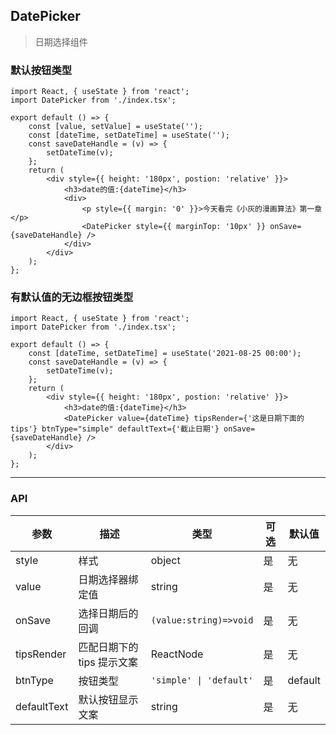 ## DatePicker

> 日期选择组件

### 默认按钮类型

```tsx
import React, { useState } from 'react';
import DatePicker from './index.tsx';

export default () => {
    const [value, setValue] = useState('');
    const [dateTime, setDateTime] = useState('');
    const saveDateHandle = (v) => {
        setDateTime(v);
    };
    return (
        <div style={{ height: '180px', postion: 'relative' }}>
            <h3>date的值:{dateTime}</h3>
            <div>
                <p style={{ margin: '0' }}>今天看完《小灰的漫画算法》第一章</p>
                <DatePicker style={{ marginTop: '10px' }} onSave={saveDateHandle} />
            </div>
        </div>
    );
};
```

### 有默认值的无边框按钮类型

```tsx
import React, { useState } from 'react';
import DatePicker from './index.tsx';

export default () => {
    const [dateTime, setDateTime] = useState('2021-08-25 00:00');
    const saveDateHandle = (v) => {
        setDateTime(v);
    };
    return (
        <div style={{ height: '180px', postion: 'relative' }}>
            <h3>date的值:{dateTime}</h3>
            <DatePicker value={dateTime} tipsRender={'这是日期下面的tips'} btnType="simple" defaultText={'截止日期'} onSave={saveDateHandle} />
        </div>
    );
};
```

---

### API

| 参数        | 描述                       | 类型                    | 可选 | 默认值  |
| ----------- | -------------------------- | ----------------------- | ---- | ------- |
| style       | 样式                       | object                  | 是   | 无      |
| value       | 日期选择器绑定值           | string                  | 是   | 无      |
| onSave      | 选择日期后的回调           | `(value:string)=>void`  | 是   | 无      |
| tipsRender  | 匹配日期下的 tips 提示文案 | ReactNode               | 是   | 无      |
| btnType     | 按钮类型                   | `'simple' \| 'default'` | 是   | default |
| defaultText | 默认按钮显示文案           | string                  | 是   | 无      |

<!-- More skills for writing demo: https://d.umijs.org/guide/demo-principle -->
